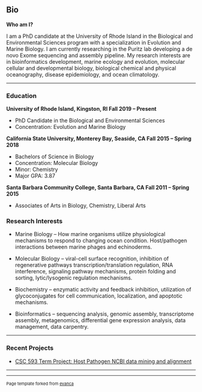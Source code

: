 ## Bio

**Who am I?**

I am a PhD candidate at the University of Rhode Island in the Biological and Environmental Sciences program with a specialization in Evolution and Marine Biology. I am currently researching in the Puritz lab developing a de novo Exome sequencing and assembly pipeline. My research interests are in bioinformatics development, marine ecology and evolution, molecular cellular and developmental biology, biological chemical and physical oceanography, disease epidemiology, and ocean climatology.

---
### Education

**University of Rhode Island, Kingston, RI Fall 2019 – Present**

* PhD Candidate in the Biological and Environmental Sciences
* Concentration: Evolution and Marine Biology

**California State University, Monterey Bay, Seaside, CA Fall 2015 – Spring 2018**

* Bachelors of Science in Biology
* Concentration: Molecular Biology
* Minor: Chemistry
* Major GPA: 3.87

**Santa Barbara Community College, Santa Barbara, CA Fall 2011 – Spring 2015**

* Associates of Arts in Biology, Chemistry, Liberal Arts


### Research Interests

* Marine Biology – How marine organisms utilize physiological mechanisms to respond to changing ocean condition. Host/pathogen interactions between marine phages and echinoderms.

* Molecular Biology – viral-cell surface recognition, inhibition of regenerative pathways transcription/translation regulation, RNA interference, signaling pathway mechanisms, protein folding and sorting, lytic/lysogenic regulation mechanisms.

* Biochemistry – enzymatic activity and feedback inhibition, utilization of glycoconjugates for cell communication, localization, and apoptotic mechanisms.

* Bioinformatics – sequencing analysis, genomic assembly, transcriptome assembly, metagenomics, differential gene expression analysis, data management, data carpentry.

---
### Recent Projects


- [CSC 593 Term Project: Host Pathogen NCBI data mining and alignment](https://github.com/madmolecularman/csc593_project_HPscrapper)

---




---
<p style="font-size:11px">Page template forked from <a href="https://github.com/evanca/quick-portfolio">evanca</a></p>
<!-- Remove above link if you don't want to attibute -->
